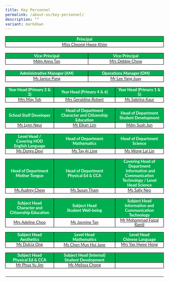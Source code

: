 ```yaml
---
title: Key Personnel
permalink: /about-us/key-personnel/
description: ""
variant: markdown
---
```

<table style="border-collapse:collapse;border:none;">
    <tbody>
        <tr>
            <td style="width:454.25pt;border:solid windowtext 1.0pt;background:#00B050;padding:0in 5.4pt 0in 5.4pt;height:8.5pt;" colspan="4">
                <p style="margin-top:0in;margin-right:0in;margin-bottom:0in;margin-left:0in;line-height:normal;font-size:15px;font-family:&quot;Calibri&quot;,sans-serif;text-align:center;"><strong><span style="font-size:13px;font-family:&quot;Lato&quot;,sans-serif;color:white;">Principal</span></strong></p>
            </td>
        </tr>
        <tr>
            <td style="width: 454.25pt;border-right: 1pt solid windowtext;border-bottom: 1pt solid windowtext;border-left: 1pt solid windowtext;border-image: initial;border-top: none;padding: 0in 5.4pt;vertical-align: top;" colspan="4">
                <p style="margin-top:0in;margin-right:0in;margin-bottom:0in;margin-left:0in;line-height:normal;font-size:15px;font-family:&quot;Calibri&quot;,sans-serif;text-align:center;"><span style="font-size:13px;font-family:&quot;Lato&quot;,sans-serif;"><a href="mailto:cheong_hwee_khim@moe.edu.sg">Miss Cheong Hwee Khim</a></span></p>
            </td>
        </tr>
        <tr>
            <td style="width:454.25pt;border:none;border-bottom:solid windowtext 1.0pt;background:white;padding:0in 5.4pt 0in 5.4pt;height:14.15pt;" colspan="4">
                <p style="margin-top:0in;margin-right:0in;margin-bottom:0in;margin-left:0in;line-height:normal;font-size:15px;font-family:&quot;Calibri&quot;,sans-serif;text-align:center;"><strong><span style="font-size:13px;font-family:&quot;Lato&quot;,sans-serif;color:white;">&nbsp;</span></strong></p>
            </td>
        </tr>
        <tr>
            <td style="width: 52.1468%; border-right: 1pt solid windowtext; border-bottom: 1pt solid windowtext; border-left: 1pt solid windowtext; border-image: initial; border-top: none; background: rgb(0, 176, 80); padding: 0in 5.4pt; height: 10.3pt;" colspan="2">
                <p style="margin-top:0in;margin-right:0in;margin-bottom:0in;margin-left:0in;line-height:normal;font-size:15px;font-family:&quot;Calibri&quot;,sans-serif;text-align:center;"><strong><span style="font-size:13px;font-family:&quot;Lato&quot;,sans-serif;color:white;">Vice-Principal</span></strong></p>
            </td>
            <td style="width: 47.7099%; border-top: none; border-left: none; border-bottom: 1pt solid windowtext; border-right: 1pt solid windowtext; background: rgb(0, 176, 80); padding: 0in 5.4pt; height: 10.3pt;" colspan="2">
                <p style="margin-top:0in;margin-right:0in;margin-bottom:0in;margin-left:0in;line-height:normal;font-size:15px;font-family:&quot;Calibri&quot;,sans-serif;text-align:center;"><strong><span style="font-size:13px;font-family:&quot;Lato&quot;,sans-serif;color:white;">Vice-Principal</span></strong></p>
            </td>
        </tr>
        <tr>
            <td style="width: 52.1468%; border-right: 1pt solid windowtext; border-bottom: 1pt solid windowtext; border-left: 1pt solid windowtext; border-image: initial; border-top: none; padding: 0in 5.4pt; height: 14.15pt; vertical-align: top;" colspan="2">
                <p style="margin-top:0in;margin-right:0in;margin-bottom:0in;margin-left:0in;line-height:normal;font-size:15px;font-family:&quot;Calibri&quot;,sans-serif;text-align:center;"><a href="mailto:tan_mei_mei@moe.edu.sg"><span style="font-size:13px;font-family:&quot;Lato&quot;,sans-serif;">Mdm Anna Tan</span></a></p>
            </td>
            <td style="width: 47.7099%; border-top: none; border-left: none; border-bottom: 1pt solid windowtext; border-right: 1pt solid windowtext; padding: 0in 5.4pt; height: 14.15pt; vertical-align: top;" colspan="2">
                <p style="margin-top:0in;margin-right:0in;margin-bottom:0in;margin-left:0in;line-height:normal;font-size:15px;font-family:&quot;Calibri&quot;,sans-serif;text-align:center;"><a href="mailto:debbie_chow@moe.edu.sg"><span style="font-size:13px;font-family:&quot;Lato&quot;,sans-serif;">Mrs Debbie Chow</span></a></p>
            </td>
        </tr>
        <tr>
            <td style="width:454.25pt;border:none;border-bottom:solid windowtext 1.0pt;background:white;padding:0in 5.4pt 0in 5.4pt;height:14.15pt;" colspan="4">
                <p style="margin-top:0in;margin-right:0in;margin-bottom:0in;margin-left:0in;line-height:normal;font-size:15px;font-family:&quot;Calibri&quot;,sans-serif;text-align:center;"><strong><span style="font-size:13px;font-family:&quot;Lato&quot;,sans-serif;color:white;">&nbsp;</span></strong></p>
            </td>
        </tr>
        <tr>
            <td style="width: 52.1468%; border-right: 1pt solid windowtext; border-bottom: 1pt solid windowtext; border-left: 1pt solid windowtext; border-image: initial; border-top: none; background: rgb(0, 176, 80); padding: 0in 5.4pt; height: 4pt;" colspan="2">
                <p style="margin-top:0in;margin-right:0in;margin-bottom:0in;margin-left:0in;line-height:normal;font-size:15px;font-family:&quot;Calibri&quot;,sans-serif;text-align:center;"><strong><span style="font-size:13px;font-family:&quot;Lato&quot;,sans-serif;color:white;">Administrative Manager (AM)</span></strong></p>
            </td>
            <td style="width: 47.7099%; border-top: none; border-left: none; border-bottom: 1pt solid windowtext; border-right: 1pt solid windowtext; background: rgb(0, 176, 80); padding: 0in 5.4pt; height: 4pt;" colspan="2">
                <p style="margin-top:0in;margin-right:0in;margin-bottom:0in;margin-left:0in;line-height:normal;font-size:15px;font-family:&quot;Calibri&quot;,sans-serif;text-align:center;"><strong><span style="font-size:13px;font-family:&quot;Lato&quot;,sans-serif;color:white;">Operations Manager (OM)</span></strong></p>
            </td>
        </tr>
        <tr>
            <td style="width: 52.1468%; border-right: 1pt solid windowtext; border-bottom: 1pt solid windowtext; border-left: 1pt solid windowtext; border-image: initial; border-top: none; padding: 0in 5.4pt; height: 14.15pt; vertical-align: top;" colspan="2">
                <p style="margin-top:0in;margin-right:0in;margin-bottom:0in;margin-left:0in;line-height:normal;font-size:15px;font-family:&quot;Calibri&quot;,sans-serif;text-align:center;"><span style="font-size:13px;font-family:&quot;Lato&quot;,sans-serif;"><a href="mailto:pang_wai_tee@moe.edu.sg">Ms Janice Pang</a></span></p>
            </td>
            <td style="width: 47.7099%; border-top: none; border-left: none; border-bottom: 1pt solid windowtext; border-right: 1pt solid windowtext; padding: 0in 5.4pt; height: 14.15pt; vertical-align: top;" colspan="2">
                <p style="margin-top:0in;margin-right:0in;margin-bottom:0in;margin-left:0in;line-height:normal;font-size:15px;font-family:&quot;Calibri&quot;,sans-serif;text-align:center;"><span style="font-size:13px;font-family:&quot;Lato&quot;,sans-serif;"><a href="mailto:lee_yang_juay@moe.edu.sg">Mr Lee Yang Juay</a></span></p>
            </td>
        </tr>
        <tr>
            <td style="width: 454.25pt;border-top: none;border-right: none;border-left: none;border-image: initial;border-bottom: 1pt solid windowtext;padding: 0in 5.4pt;height: 8.5pt;vertical-align: top;" colspan="4">
                <p style="margin-top:0in;margin-right:0in;margin-bottom:0in;margin-left:0in;line-height:normal;font-size:15px;font-family:&quot;Calibri&quot;,sans-serif;"><span style="font-size:13px;font-family:&quot;Lato&quot;,sans-serif;">&nbsp;</span></p>
            </td>
        </tr>
        <tr>
            <td style="width:148.25pt;border:solid windowtext 1.0pt;border-top:  none;background:#00B050;padding:0in 5.4pt 0in 5.4pt;height:3.1pt;">
                <p style="margin-top:0in;margin-right:0in;margin-bottom:0in;margin-left:0in;line-height:115%;font-size:15px;font-family:&quot;Calibri&quot;,sans-serif;text-align:center;"><strong><span style="font-size:13px;line-height:115%;font-family:&quot;Lato&quot;,sans-serif;color:white;">Year Head (Primary 2 &amp; 3)</span></strong></p>
            </td>
            <td style="width:157.5pt;border-top:none;border-left:  none;border-bottom:solid windowtext 1.0pt;border-right:solid windowtext 1.0pt;background:#00B050;padding:0in 5.4pt 0in 5.4pt;height:3.1pt;" colspan="2">
                <p style="margin-top:0in;margin-right:0in;margin-bottom:0in;margin-left:0in;line-height:115%;font-size:15px;font-family:&quot;Calibri&quot;,sans-serif;text-align:center;"><strong><span style="font-size:13px;line-height:115%;font-family:&quot;Lato&quot;,sans-serif;color:white;">Year Head (Primary 4 &amp; 6)</span></strong></p>
            </td>
            <td style="width:148.5pt;border-top:none;border-left:none;border-bottom:solid windowtext 1.0pt;border-right:solid windowtext 1.0pt;background:#00B050;padding:0in 5.4pt 0in 5.4pt;height:3.1pt;">
                <p style="margin-top:0in;margin-right:0in;margin-bottom:0in;margin-left:0in;line-height:115%;font-size:15px;font-family:&quot;Calibri&quot;,sans-serif;text-align:center;"><strong><span style="font-size:13px;line-height:115%;font-family:&quot;Lato&quot;,sans-serif;color:white;">Year Head (Primary 1 &amp; 5)</span></strong></p>
            </td>
        </tr>
        <tr>
            <td style="width: 148.25pt;border-right: 1pt solid windowtext;border-bottom: 1pt solid windowtext;border-left: 1pt solid windowtext;border-image: initial;border-top: none;padding: 0in 5.4pt;height: 13.35pt;vertical-align: top;">
                <p style="margin-top:0in;margin-right:0in;margin-bottom:0in;margin-left:0in;line-height:115%;font-size:15px;font-family:&quot;Calibri&quot;,sans-serif;text-align:center;"><span style="font-size:13px;line-height:115%;font-family:  &quot;Lato&quot;,sans-serif;"><a href="mailto:eng_yi-mei@moe.edu.sg">Mrs May Toh</a></span></p>
            </td>
            <td style="width: 157.5pt;border-top: none;border-left: none;border-bottom: 1pt solid windowtext;border-right: 1pt solid windowtext;padding: 0in 5.4pt;height: 13.35pt;vertical-align: top;" colspan="2">
                <p style="margin-top:0in;margin-right:0in;margin-bottom:0in;margin-left:0in;line-height:115%;font-size:15px;font-family:&quot;Calibri&quot;,sans-serif;text-align:center;"><span style="font-size:13px;line-height:115%;font-family:  &quot;Lato&quot;,sans-serif;"><a href="mailto:geraldine_robert@moe.edu.sg">Mrs Geraldine Robert</a></span></p>
            </td>
            <td style="width: 148.5pt;border-top: none;border-left: none;border-bottom: 1pt solid windowtext;border-right: 1pt solid windowtext;padding: 0in 5.4pt;height: 13.35pt;vertical-align: top;">
                <p style="margin-top:0in;margin-right:0in;margin-bottom:0in;margin-left:0in;line-height:115%;font-size:15px;font-family:&quot;Calibri&quot;,sans-serif;text-align:center;"><span style="font-size:13px;line-height:115%;font-family:  &quot;Lato&quot;,sans-serif;"><a href="mailto:sabrina_kaur_jit_singh@moe.edu.sg">Ms Sabrina Kaur</a></span></p>
            </td>
        </tr>
        <tr>
            <td style="width: 454.25pt;border-top: none;border-right: none;border-left: none;border-image: initial;border-bottom: 1pt solid windowtext;padding: 0in 5.4pt;height: 13.35pt;vertical-align: top;" colspan="4">
                <p style="margin-top:0in;margin-right:0in;margin-bottom:0in;margin-left:0in;line-height:115%;font-size:15px;font-family:&quot;Calibri&quot;,sans-serif;text-align:center;"><span style="font-size:13px;line-height:115%;font-family:  &quot;Lato&quot;,sans-serif;">&nbsp;</span></p>
            </td>
        </tr>
        <tr>
            <td style="width:148.25pt;border:solid windowtext 1.0pt;border-top:  none;background:#00B050;padding:0in 5.4pt 0in 5.4pt;height:29.2pt;">
                <p style="margin-top:0in;margin-right:0in;margin-bottom:0in;margin-left:0in;line-height:115%;font-size:15px;font-family:&quot;Calibri&quot;,sans-serif;text-align:center;"><strong><span style="font-size:13px;line-height:115%;font-family:&quot;Lato&quot;,sans-serif;color:white;">School Staff Developer</span></strong></p>
            </td>
            <td style="width:157.5pt;border-top:none;border-left:  none;border-bottom:solid windowtext 1.0pt;border-right:solid windowtext 1.0pt;background:#00B050;padding:0in 5.4pt 0in 5.4pt;height:29.2pt;" colspan="2">
                <p style="margin-top:0in;margin-right:0in;margin-bottom:0in;margin-left:0in;line-height:115%;font-size:15px;font-family:&quot;Calibri&quot;,sans-serif;text-align:center;"><strong><span style="font-size:13px;line-height:115%;font-family:&quot;Lato&quot;,sans-serif;color:white;">Head of Department</span></strong></p>
                <p style="margin-top:0in;margin-right:0in;margin-bottom:0in;margin-left:0in;line-height:115%;font-size:15px;font-family:&quot;Calibri&quot;,sans-serif;text-align:center;"><strong><span style="font-size:13px;line-height:115%;font-family:&quot;Lato&quot;,sans-serif;color:white;">Character and Citizenship Education</span></strong></p>
            </td>
            <td style="width:148.5pt;border-top:none;border-left:none;border-bottom:solid windowtext 1.0pt;border-right:solid windowtext 1.0pt;background:#00B050;padding:0in 5.4pt 0in 5.4pt;height:29.2pt;">
                <p style="margin-top:0in;margin-right:0in;margin-bottom:0in;margin-left:0in;line-height:115%;font-size:15px;font-family:&quot;Calibri&quot;,sans-serif;text-align:center;"><strong><span style="font-size:13px;line-height:115%;font-family:&quot;Lato&quot;,sans-serif;color:white;">Head of Department</span></strong></p>
                <p style="margin-top:0in;margin-right:0in;margin-bottom:0in;margin-left:0in;line-height:115%;font-size:15px;font-family:&quot;Calibri&quot;,sans-serif;text-align:center;"><strong><span style="font-size:13px;line-height:115%;font-family:&quot;Lato&quot;,sans-serif;color:white;">Student Development</span></strong></p>
            </td>
        </tr>
        <tr>
            <td style="width: 148.25pt;border-right: 1pt solid windowtext;border-bottom: 1pt solid windowtext;border-left: 1pt solid windowtext;border-image: initial;border-top: none;padding: 0in 5.4pt;height: 13.35pt;vertical-align: top;">
                <p style="margin-top:0in;margin-right:0in;margin-bottom:0in;margin-left:0in;line-height:115%;font-size:15px;font-family:&quot;Calibri&quot;,sans-serif;text-align:center;"><span style="font-size:13px;line-height:115%;font-family:  &quot;Lato&quot;,sans-serif;"><a href="mailto:ngui_shiyan_lynn@moe.edu.sg">Ms Lynn Ngui</a></span></p>
            </td>
            <td style="width: 157.5pt;border-top: none;border-left: none;border-bottom: 1pt solid windowtext;border-right: 1pt solid windowtext;padding: 0in 5.4pt;height: 13.35pt;vertical-align: top;" colspan="2">
                <p style="margin-top:0in;margin-right:0in;margin-bottom:0in;margin-left:0in;line-height:115%;font-size:15px;font-family:&quot;Calibri&quot;,sans-serif;text-align:center;"><span style="font-size:13px;line-height:115%;font-family:  &quot;Lato&quot;,sans-serif;"><a href="mailto:lim_boon_ching_elkan@moe.edu.sg">Mr Elkan Lim</a></span></p>
            </td>
            <td style="width: 148.5pt;border-top: none;border-left: none;border-bottom: 1pt solid windowtext;border-right: 1pt solid windowtext;padding: 0in 5.4pt;height: 13.35pt;vertical-align: top;">
                <p style="margin-top:0in;margin-right:0in;margin-bottom:0in;margin-left:0in;line-height:115%;font-size:15px;font-family:&quot;Calibri&quot;,sans-serif;text-align:center;"><span style="font-size:13px;line-height:115%;font-family:  &quot;Lato&quot;,sans-serif;"><a href="mailto:suah_jun@moe.edu.sg">Mdm Suah Jun</a></span></p>
            </td>
        </tr>
        <tr>
            <td style="width: 454.25pt;border-top: none;border-right: none;border-left: none;border-image: initial;border-bottom: 1pt solid windowtext;padding: 0in 5.4pt;height: 13.35pt;vertical-align: top;" colspan="4">
                <p style="margin-top:0in;margin-right:0in;margin-bottom:0in;margin-left:0in;line-height:115%;font-size:15px;font-family:&quot;Calibri&quot;,sans-serif;text-align:center;"><span style="font-size:13px;line-height:115%;font-family:  &quot;Lato&quot;,sans-serif;">&nbsp;</span></p>
            </td>
        </tr>
        <tr>
            <td style="width:148.25pt;border:solid windowtext 1.0pt;border-top:  none;background:#00B050;padding:0in 5.4pt 0in 5.4pt;height:17.5pt;">
                <p style="margin-top:0in;margin-right:0in;margin-bottom:0in;margin-left:0in;line-height:115%;font-size:15px;font-family:&quot;Calibri&quot;,sans-serif;text-align:center;"><strong><span style="font-size:13px;line-height:115%;font-family:&quot;Lato&quot;,sans-serif;color:white;">Level Head /</span></strong></p>
                <p style="margin-top:0in;margin-right:0in;margin-bottom:0in;margin-left:0in;line-height:115%;font-size:15px;font-family:&quot;Calibri&quot;,sans-serif;text-align:center;"><strong><span style="font-size:13px;line-height:115%;font-family:&quot;Lato&quot;,sans-serif;color:white;">Covering HOD</span></strong></p>
                <p style="margin-top:0in;margin-right:0in;margin-bottom:0in;margin-left:0in;line-height:115%;font-size:15px;font-family:&quot;Calibri&quot;,sans-serif;text-align:center;"><strong><span style="font-size:13px;line-height:115%;font-family:&quot;Lato&quot;,sans-serif;color:white;">English Language</span></strong></p>
            </td>
            <td style="width:157.5pt;border-top:none;border-left:  none;border-bottom:solid windowtext 1.0pt;border-right:solid windowtext 1.0pt;background:#00B050;padding:0in 5.4pt 0in 5.4pt;height:17.5pt;" colspan="2">
                <p style="margin-top:0in;margin-right:0in;margin-bottom:0in;margin-left:0in;line-height:115%;font-size:15px;font-family:&quot;Calibri&quot;,sans-serif;text-align:center;"><strong><span style="font-size:13px;line-height:115%;font-family:&quot;Lato&quot;,sans-serif;color:white;">Head of Department</span></strong></p>
                <p style="margin-top:0in;margin-right:0in;margin-bottom:0in;margin-left:0in;line-height:115%;font-size:15px;font-family:&quot;Calibri&quot;,sans-serif;text-align:center;"><strong><span style="font-size:13px;line-height:115%;font-family:&quot;Lato&quot;,sans-serif;color:white;">Mathematics</span></strong></p>
            </td>
            <td style="width:148.5pt;border-top:none;border-left:none;border-bottom:solid windowtext 1.0pt;border-right:solid windowtext 1.0pt;background:#00B050;padding:0in 5.4pt 0in 5.4pt;height:17.5pt;">
                <p style="margin-top:0in;margin-right:0in;margin-bottom:0in;margin-left:0in;line-height:115%;font-size:15px;font-family:&quot;Calibri&quot;,sans-serif;text-align:center;"><strong><span style="font-size:13px;line-height:115%;font-family:&quot;Lato&quot;,sans-serif;color:white;">Head of Department</span></strong></p>
                <p style="margin-top:0in;margin-right:0in;margin-bottom:0in;margin-left:0in;line-height:115%;font-size:15px;font-family:&quot;Calibri&quot;,sans-serif;text-align:center;"><strong><span style="font-size:13px;line-height:115%;font-family:&quot;Lato&quot;,sans-serif;color:white;">Science</span></strong></p>
            </td>
        </tr>
        <tr>
            <td style="width: 148.25pt;border-right: 1pt solid windowtext;border-bottom: 1pt solid windowtext;border-left: 1pt solid windowtext;border-image: initial;border-top: none;padding: 0in 5.4pt;height: 13.35pt;vertical-align: top;">
                <p style="margin-top:0in;margin-right:0in;margin-bottom:0in;margin-left:0in;line-height:115%;font-size:15px;font-family:&quot;Calibri&quot;,sans-serif;text-align:center;"><span style="font-size:13px;line-height:115%;font-family:  &quot;Lato&quot;,sans-serif;"><a href="mailto:durgha_devi_subramaniam@moe.edu.sg">Ms Durga Devi</a></span></p>
            </td>
            <td style="width: 157.5pt;border-top: none;border-left: none;border-bottom: 1pt solid windowtext;border-right: 1pt solid windowtext;padding: 0in 5.4pt;height: 13.35pt;vertical-align: top;" colspan="2">
                <p style="margin-top:0in;margin-right:0in;margin-bottom:0in;margin-left:0in;line-height:115%;font-size:15px;font-family:&quot;Calibri&quot;,sans-serif;text-align:center;"><span style="font-size:13px;line-height:115%;font-family:  &quot;Lato&quot;,sans-serif;"><a href="mailto:tay_ai_ling@moe.edu.sg">Ms Tay Ai Ling</a></span></p>
            </td>
            <td style="width: 148.5pt;border-top: none;border-left: none;border-bottom: 1pt solid windowtext;border-right: 1pt solid windowtext;padding: 0in 5.4pt;height: 13.35pt;vertical-align: top;">
                <p style="margin-top:0in;margin-right:0in;margin-bottom:0in;margin-left:0in;line-height:115%;font-size:15px;font-family:&quot;Calibri&quot;,sans-serif;text-align:center;"><span style="font-size:13px;line-height:115%;font-family:  &quot;Lato&quot;,sans-serif;"><a href="mailto:wong_lai_lin@moe.edu.sg">Ms Wong Lai Lin</a></span></p>
            </td>
        </tr>
        <tr>
            <td style="width: 454.25pt;border-top: none;border-right: none;border-left: none;border-image: initial;border-bottom: 1pt solid windowtext;padding: 0in 5.4pt;vertical-align: top;" colspan="4">
                <p style="margin-top:0in;margin-right:0in;margin-bottom:0in;margin-left:0in;line-height:115%;font-size:15px;font-family:&quot;Calibri&quot;,sans-serif;text-align:center;"><span style="font-size:13px;line-height:115%;font-family:  &quot;Lato&quot;,sans-serif;">&nbsp;</span></p>
            </td>
        </tr>
        <tr>
            <td style="width:148.25pt;border:solid windowtext 1.0pt;border-top:  none;background:#00B050;padding:0in 5.4pt 0in 5.4pt;height:13.45pt;">
                <p style="margin-top:0in;margin-right:0in;margin-bottom:0in;margin-left:0in;line-height:115%;font-size:15px;font-family:&quot;Calibri&quot;,sans-serif;text-align:center;"><strong><span style="font-size:13px;line-height:115%;font-family:&quot;Lato&quot;,sans-serif;color:white;">Head of Department</span></strong></p>
                <p style="margin-top:0in;margin-right:0in;margin-bottom:0in;margin-left:0in;line-height:115%;font-size:15px;font-family:&quot;Calibri&quot;,sans-serif;text-align:center;"><strong><span style="font-size:13px;line-height:115%;font-family:&quot;Lato&quot;,sans-serif;color:white;">Mother Tongue</span></strong></p>
            </td>
            <td style="width:157.5pt;border-top:none;border-left:  none;border-bottom:solid windowtext 1.0pt;border-right:solid windowtext 1.0pt;background:#00B050;padding:0in 5.4pt 0in 5.4pt;height:13.45pt;" colspan="2">
                <p style="margin-top:0in;margin-right:0in;margin-bottom:0in;margin-left:0in;line-height:115%;font-size:15px;font-family:&quot;Calibri&quot;,sans-serif;text-align:center;"><strong><span style="font-size:13px;line-height:115%;font-family:&quot;Lato&quot;,sans-serif;color:white;">Head of Department</span></strong></p>
                <p style="margin-top:0in;margin-right:0in;margin-bottom:0in;margin-left:0in;line-height:115%;font-size:15px;font-family:&quot;Calibri&quot;,sans-serif;text-align:center;"><strong><span style="font-size:13px;line-height:115%;font-family:&quot;Lato&quot;,sans-serif;color:white;">Physical Ed &amp; CCA</span></strong></p>
            </td>
            <td style="width:148.5pt;border-top:none;border-left:none;border-bottom:solid windowtext 1.0pt;border-right:solid windowtext 1.0pt;background:#00B050;padding:0in 5.4pt 0in 5.4pt;height:13.45pt;">
                <p style="margin-top:0in;margin-right:0in;margin-bottom:0in;margin-left:0in;line-height:115%;font-size:15px;font-family:&quot;Calibri&quot;,sans-serif;text-align:center;"><strong><span style="font-size:13px;line-height:115%;font-family:&quot;Lato&quot;,sans-serif;color:white;">Covering Head of Department &nbsp;&nbsp;</span></strong><strong><span style="font-size:13px;line-height:115%;font-family:&quot;Lato&quot;,sans-serif;color:white;">Information and Communication Technology / Level Head Science</span></strong></p>
            </td>
        </tr>
        <tr>
            <td style="width: 148.25pt;border-right: 1pt solid windowtext;border-bottom: 1pt solid windowtext;border-left: 1pt solid windowtext;border-image: initial;border-top: none;padding: 0in 5.4pt;height: 13.35pt;vertical-align: top;">
                <p style="margin-top:0in;margin-right:0in;margin-bottom:0in;margin-left:0in;line-height:115%;font-size:15px;font-family:&quot;Calibri&quot;,sans-serif;text-align:center;"><span style="font-size:13px;line-height:115%;font-family:  &quot;Lato&quot;,sans-serif;"><a href="mailto:chew_sor_teng@moe.edu.sg">Ms Audrey Chew</a></span></p>
            </td>
            <td style="width: 157.5pt;border-top: none;border-left: none;border-bottom: 1pt solid windowtext;border-right: 1pt solid windowtext;padding: 0in 5.4pt;height: 13.35pt;vertical-align: top;" colspan="2">
                <p style="margin-top:0in;margin-right:0in;margin-bottom:0in;margin-left:0in;line-height:115%;font-size:15px;font-family:&quot;Calibri&quot;,sans-serif;text-align:center;"><span style="font-size:13px;line-height:115%;font-family:  &quot;Lato&quot;,sans-serif;"><a href="mailto:susan_tham_miew_peng@moe.edu.sg">Ms Susan Tham</a></span></p>
            </td>
            <td style="width: 148.5pt;border-top: none;border-left: none;border-bottom: 1pt solid windowtext;border-right: 1pt solid windowtext;padding: 0in 5.4pt;height: 13.35pt;vertical-align: top;">
                <p style="margin-top:0in;margin-right:0in;margin-bottom:0in;margin-left:0in;line-height:115%;font-size:15px;font-family:&quot;Calibri&quot;,sans-serif;text-align:center;"><span style="font-size:13px;line-height:115%;font-family:  &quot;Lato&quot;,sans-serif;"><a href="mailto:sally_neo@moe.edu.sg">Ms Sally Neo</a></span></p>
            </td>
        </tr>
        <tr>
            <td style="width: 454.25pt;border-top: none;border-right: none;border-left: none;border-image: initial;border-bottom: 1pt solid windowtext;padding: 0in 5.4pt;vertical-align: top;" colspan="4">
                <p style="margin-top:0in;margin-right:0in;margin-bottom:0in;margin-left:0in;line-height:115%;font-size:15px;font-family:&quot;Calibri&quot;,sans-serif;text-align:center;"><span style="font-size:13px;line-height:115%;font-family:  &quot;Lato&quot;,sans-serif;">&nbsp;</span></p>
            </td>
        </tr>
        <tr>
            <td style="width:148.25pt;border:solid windowtext 1.0pt;border-top:  none;background:#00B050;padding:0in 5.4pt 0in 5.4pt;height:13.4pt;">
                <p style="margin-top:0in;margin-right:0in;margin-bottom:0in;margin-left:0in;line-height:115%;font-size:15px;font-family:&quot;Calibri&quot;,sans-serif;text-align:center;"><strong><span style="font-size:13px;line-height:115%;font-family:&quot;Lato&quot;,sans-serif;color:white;">Subject Head</span></strong></p>
                <p style="margin-top:0in;margin-right:0in;margin-bottom:0in;margin-left:0in;line-height:115%;font-size:15px;font-family:&quot;Calibri&quot;,sans-serif;text-align:center;"><strong><span style="font-size:13px;line-height:115%;font-family:&quot;Lato&quot;,sans-serif;color:white;">Character and Citizenship Education</span></strong></p>
            </td>
            <td style="width:157.5pt;border-top:none;border-left:  none;border-bottom:solid windowtext 1.0pt;border-right:solid windowtext 1.0pt;background:#00B050;padding:0in 5.4pt 0in 5.4pt;height:13.4pt;" colspan="2">
                <p style="margin-top:0in;margin-right:0in;margin-bottom:0in;margin-left:0in;line-height:115%;font-size:15px;font-family:&quot;Calibri&quot;,sans-serif;text-align:center;"><strong><span style="font-size:13px;line-height:115%;font-family:&quot;Lato&quot;,sans-serif;color:white;">Subject Head</span></strong></p>
                <p style="margin-top:0in;margin-right:0in;margin-bottom:0in;margin-left:0in;line-height:115%;font-size:15px;font-family:&quot;Calibri&quot;,sans-serif;text-align:center;"><strong><span style="font-size:13px;line-height:115%;font-family:&quot;Lato&quot;,sans-serif;color:white;">Student Well-being</span></strong></p>
            </td>
            <td style="width:148.5pt;border-top:none;border-left:none;border-bottom:solid windowtext 1.0pt;border-right:solid windowtext 1.0pt;background:#00B050;padding:0in 5.4pt 0in 5.4pt;height:13.4pt;">
                <p style="margin-top:0in;margin-right:0in;margin-bottom:0in;margin-left:0in;line-height:115%;font-size:15px;font-family:&quot;Calibri&quot;,sans-serif;text-align:center;"><strong><span style="font-size:13px;line-height:115%;font-family:&quot;Lato&quot;,sans-serif;color:white;">Subject Head</span></strong></p>
                <p style="margin-top:0in;margin-right:0in;margin-bottom:0in;margin-left:0in;line-height:115%;font-size:15px;font-family:&quot;Calibri&quot;,sans-serif;text-align:center;"><strong><span style="font-size:13px;line-height:115%;font-family:&quot;Lato&quot;,sans-serif;color:white;">Information and Communication Technology</span></strong></p>
            </td>
        </tr>
        <tr>
            <td style="width:148.25pt;border:solid windowtext 1.0pt;border-top:  none;padding:0in 5.4pt 0in 5.4pt;height:13.35pt;">
                <p style="margin-top:0in;margin-right:0in;margin-bottom:0in;margin-left:0in;line-height:115%;font-size:15px;font-family:&quot;Calibri&quot;,sans-serif;text-align:center;"><span style="font-size:13px;line-height:115%;font-family:  &quot;Lato&quot;,sans-serif;"><a href="mailto:pang_gek_luang_adeline@moe.edu.sg">Mrs Adeline Choo</a></span></p>
            </td>
            <td style="width:157.5pt;border-top:none;border-left:  none;border-bottom:solid windowtext 1.0pt;border-right:solid windowtext 1.0pt;padding:0in 5.4pt 0in 5.4pt;height:13.35pt;" colspan="2">
                <p style="margin-top:0in;margin-right:0in;margin-bottom:0in;margin-left:0in;line-height:115%;font-size:15px;font-family:&quot;Calibri&quot;,sans-serif;text-align:center;"><span style="font-size:13px;line-height:115%;font-family:  &quot;Lato&quot;,sans-serif;"><a href="mailto:tan_su_hsien_jasmine@moe.edu.sg">Ms Jasmine Tan</a></span></p>
            </td>
            <td style="width:148.5pt;border-top:none;border-left:none;border-bottom:solid windowtext 1.0pt;border-right:solid windowtext 1.0pt;padding:0in 5.4pt 0in 5.4pt;height:13.35pt;">
                <p style="margin-top:0in;margin-right:0in;margin-bottom:0in;margin-left:0in;line-height:115%;font-size:15px;font-family:&quot;Calibri&quot;,sans-serif;text-align:center;"><span style="font-size:13px;line-height:115%;font-family:  &quot;Lato&quot;,sans-serif;"><a href="mailto:mohammad_faizal_ramli@moe.edu.sg">Mr Mohammad Faizal Ramli</a></span></p>
            </td>
        </tr>
        <tr>
            <td style="width: 454.25pt;border-top: none;border-right: none;border-left: none;border-image: initial;border-bottom: 1pt solid windowtext;padding: 0in 5.4pt;vertical-align: top;" colspan="4">
                <p style="margin-top:0in;margin-right:0in;margin-bottom:0in;margin-left:0in;line-height:115%;font-size:15px;font-family:&quot;Calibri&quot;,sans-serif;text-align:center;"><span style="font-size:13px;line-height:115%;font-family:  &quot;Lato&quot;,sans-serif;">&nbsp;</span></p>
            </td>
        </tr>
        <tr>
            <td style="width:148.25pt;border:solid windowtext 1.0pt;border-top:  none;background:#00B050;padding:0in 5.4pt 0in 5.4pt;height:17.95pt;">
                <p style="margin-top:0in;margin-right:0in;margin-bottom:0in;margin-left:0in;line-height:115%;font-size:15px;font-family:&quot;Calibri&quot;,sans-serif;text-align:center;"><strong><span style="font-size:13px;line-height:115%;font-family:&quot;Lato&quot;,sans-serif;color:white;">Subject Head</span></strong></p>
                <p style="margin-top:0in;margin-right:0in;margin-bottom:0in;margin-left:0in;line-height:115%;font-size:15px;font-family:&quot;Calibri&quot;,sans-serif;text-align:center;"><strong><span style="font-size:13px;line-height:115%;font-family:&quot;Lato&quot;,sans-serif;color:white;">Aesthetics</span></strong></p>
            </td>
            <td style="width:157.5pt;border-top:none;border-left:  none;border-bottom:solid windowtext 1.0pt;border-right:solid windowtext 1.0pt;background:#00B050;padding:0in 5.4pt 0in 5.4pt;height:17.95pt;" colspan="2">
                <p style="margin-top:0in;margin-right:0in;margin-bottom:0in;margin-left:0in;line-height:115%;font-size:15px;font-family:&quot;Calibri&quot;,sans-serif;text-align:center;"><strong><span style="font-size:13px;line-height:115%;font-family:&quot;Lato&quot;,sans-serif;color:white;">Level Head</span></strong></p>
                <p style="margin-top:0in;margin-right:0in;margin-bottom:0in;margin-left:0in;line-height:115%;font-size:15px;font-family:&quot;Calibri&quot;,sans-serif;text-align:center;"><strong><span style="font-size:13px;line-height:115%;font-family:&quot;Lato&quot;,sans-serif;color:white;">Mathematics</span></strong></p>
            </td>
            <td style="width:148.5pt;border-top:none;border-left:none;border-bottom:solid windowtext 1.0pt;border-right:solid windowtext 1.0pt;background:#00B050;padding:0in 5.4pt 0in 5.4pt;height:17.95pt;">
                <p style="margin-top:0in;margin-right:0in;margin-bottom:0in;margin-left:0in;line-height:115%;font-size:15px;font-family:&quot;Calibri&quot;,sans-serif;text-align:center;"><strong><span style="font-size:13px;line-height:115%;font-family:&quot;Lato&quot;,sans-serif;color:white;">Level Head</span></strong></p>
                <p style="margin-top:0in;margin-right:0in;margin-bottom:0in;margin-left:0in;line-height:115%;font-size:15px;font-family:&quot;Calibri&quot;,sans-serif;text-align:center;"><strong><span style="font-size:13px;line-height:115%;font-family:&quot;Lato&quot;,sans-serif;color:white;">Chinese Language</span></strong></p>
            </td>
        </tr>
        <tr>
            <td style="width: 148.25pt;border-right: 1pt solid windowtext;border-bottom: 1pt solid windowtext;border-left: 1pt solid windowtext;border-image: initial;border-top: none;padding: 0in 5.4pt;height: 13.35pt;vertical-align: top;">
                <p style="margin-top:0in;margin-right:0in;margin-bottom:0in;margin-left:0in;line-height:115%;font-size:15px;font-family:&quot;Calibri&quot;,sans-serif;text-align:center;"><span style="font-size:13px;line-height:115%;font-family:  &quot;Lato&quot;,sans-serif;"><a href="mailto:ong_tian_nu_dulcia@moe.edu.sg">Ms Dulcia Ong</a></span></p>
            </td>
            <td style="width:157.5pt;border-top:none;border-left:  none;border-bottom:solid windowtext 1.0pt;border-right:solid windowtext 1.0pt;padding:0in 5.4pt 0in 5.4pt;height:13.35pt;" colspan="2">
                <p style="margin-top:0in;margin-right:0in;margin-bottom:0in;margin-left:0in;line-height:115%;font-size:15px;font-family:&quot;Calibri&quot;,sans-serif;text-align:center;"><span style="font-size:13px;line-height:115%;font-family:  &quot;Lato&quot;,sans-serif;"><a href="mailto:chen_mun_hui_jane@moe.edu.sg">Ms Chen Mun Hui Jane</a></span></p>
            </td>
            <td style="width: 148.5pt;border-top: none;border-left: none;border-bottom: 1pt solid windowtext;border-right: 1pt solid windowtext;padding: 0in 5.4pt;height: 13.35pt;vertical-align: top;">
                <p style="margin-top:0in;margin-right:0in;margin-bottom:0in;margin-left:0in;line-height:115%;font-size:15px;font-family:&quot;Calibri&quot;,sans-serif;text-align:center;"><span style="font-size:13px;line-height:115%;font-family:  &quot;Lato&quot;,sans-serif;"><a href="mailto:tan_hwee_hong@moe.edu.sg">Mrs Yao Hwee Hong</a></span></p>
            </td>
        </tr>
        <tr>
            <td style="width: 454.25pt;border-top: none;border-right: none;border-left: none;border-image: initial;border-bottom: 1pt solid windowtext;padding: 0in 5.4pt;vertical-align: top;" colspan="4">
                <p style="margin-top:0in;margin-right:0in;margin-bottom:0in;margin-left:0in;line-height:115%;font-size:15px;font-family:&quot;Calibri&quot;,sans-serif;text-align:center;"><span style="font-size:13px;line-height:115%;font-family:  &quot;Lato&quot;,sans-serif;">&nbsp;</span></p>
            </td>
        </tr>
        <tr>
            <td style="width:148.25pt;border:solid windowtext 1.0pt;border-top:  none;background:#00B050;padding:0in 5.4pt 0in 5.4pt;height:13.9pt;">
                <p style="margin-top:0in;margin-right:0in;margin-bottom:0in;margin-left:0in;line-height:115%;font-size:15px;font-family:&quot;Calibri&quot;,sans-serif;text-align:center;"><strong><span style="font-size:13px;line-height:115%;font-family:&quot;Lato&quot;,sans-serif;color:white;">Subject Head</span></strong></p>
                <p style="margin-top:0in;margin-right:0in;margin-bottom:0in;margin-left:0in;line-height:115%;font-size:15px;font-family:&quot;Calibri&quot;,sans-serif;text-align:center;"><strong><span style="font-size:13px;line-height:115%;font-family:&quot;Lato&quot;,sans-serif;color:white;">Physical Ed &amp; CCA</span></strong></p>
            </td>
            <td style="width:157.5pt;border-top:none;border-left:  none;border-bottom:solid windowtext 1.0pt;border-right:solid windowtext 1.0pt;background:#00B050;padding:0in 5.4pt 0in 5.4pt;height:13.9pt;" colspan="2">
                <p style="margin-top:0in;margin-right:0in;margin-bottom:0in;margin-left:0in;line-height:115%;font-size:15px;font-family:&quot;Calibri&quot;,sans-serif;text-align:center;"><strong><span style="font-size:13px;line-height:115%;font-family:&quot;Lato&quot;,sans-serif;color:white;">Subject Head (Internal)</span></strong></p>
                <p style="margin-top:0in;margin-right:0in;margin-bottom:0in;margin-left:0in;line-height:115%;font-size:15px;font-family:&quot;Calibri&quot;,sans-serif;text-align:center;"><strong><span style="font-size:13px;line-height:115%;font-family:&quot;Lato&quot;,sans-serif;color:white;">Student Development</span></strong></p>
            </td>
            <td style="width:148.5pt;border-top:none;border-left:none;border-bottom:solid windowtext 1.0pt;border-right:solid windowtext 1.0pt;background:#00B050;padding:0in 5.4pt 0in 5.4pt;height:13.9pt;">
                <p style="margin-top:0in;margin-right:0in;margin-bottom:0in;margin-left:0in;line-height:115%;font-size:15px;font-family:&quot;Calibri&quot;,sans-serif;text-align:center;"><span style="font-size:13px;line-height:115%;font-family:  &quot;Lato&quot;,sans-serif;">&nbsp;</span></p>
            </td>
        </tr>
        <tr>
            <td style="width: 148.25pt;border-right: 1pt solid windowtext;border-bottom: 1pt solid windowtext;border-left: 1pt solid windowtext;border-image: initial;border-top: none;padding: 0in 5.4pt;height: 13.35pt;vertical-align: top;">
                <p style="margin-top:0in;margin-right:0in;margin-bottom:0in;margin-left:0in;line-height:115%;font-size:15px;font-family:&quot;Calibri&quot;,sans-serif;text-align:center;"><span style="font-size:13px;line-height:115%;font-family:  &quot;Lato&quot;,sans-serif;"><a href="mailto:phua_yu_jim@moe.edu.sg">Mr Phua Yu Jim</a></span></p>
            </td>
            <td style="width: 157.5pt;border-top: none;border-left: none;border-bottom: 1pt solid windowtext;border-right: 1pt solid windowtext;padding: 0in 5.4pt;height: 13.35pt;vertical-align: top;" colspan="2">
                <p style="margin-top:0in;margin-right:0in;margin-bottom:0in;margin-left:0in;line-height:115%;font-size:15px;font-family:&quot;Calibri&quot;,sans-serif;text-align:center;"><span style="font-size:13px;line-height:115%;font-family:  &quot;Lato&quot;,sans-serif;"><a href="mailto:chong_jia_en_ann@moe.edu.sg">Ms Melissa Chong</a></span></p>
            </td>
            <td style="width: 148.5pt;border-top: none;border-left: none;border-bottom: 1pt solid windowtext;border-right: 1pt solid windowtext;padding: 0in 5.4pt;height: 13.35pt;vertical-align: top;">
                <p style="margin-top:0in;margin-right:0in;margin-bottom:0in;margin-left:0in;line-height:115%;font-size:15px;font-family:&quot;Calibri&quot;,sans-serif;text-align:center;"><span style="font-size:13px;line-height:115%;font-family:  &quot;Lato&quot;,sans-serif;">&nbsp;</span></p>
            </td>
        </tr>
        <tr>
            <td style="border:none;"><br></td>
            <td style="border: none; width: 21.631%;"><br></td>
            <td style="border: none; width: 17.1942%;"><br></td>
            <td style="border:none;"><br></td>
        </tr>
    </tbody>
</table>
<p style="margin-top:0in;margin-right:0in;margin-bottom:8.0pt;margin-left:0in;line-height:115%;font-size:15px;font-family:&quot;Calibri&quot;,sans-serif;text-align:center;"><span style="font-size:13px;line-height:115%;font-family:&quot;Lato&quot;,sans-serif;">&nbsp;</span></p>